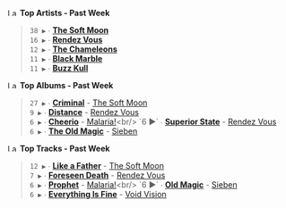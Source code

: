<!--START_LASTFM_ARTISTS:{"period": "7day", "rows": 5}-->
<a href="https://last.fm" target="_blank"><img src="https://user-images.githubusercontent.com/17434202/215290617-e793598d-d7c9-428f-9975-156db1ba89cc.svg" alt="Last.fm Logo" width="18" height="13"/></a> **Top Artists - Past Week**

> `38 ▶️` ∙ **[The Soft Moon](https://www.last.fm/music/The+Soft+Moon)**<br/>
> `16 ▶️` ∙ **[Rendez Vous](https://www.last.fm/music/Rendez+Vous)**<br/>
> `12 ▶️` ∙ **[The Chameleons](https://www.last.fm/music/The+Chameleons)**<br/>
> `11 ▶️` ∙ **[Black Marble](https://www.last.fm/music/Black+Marble)**<br/>
> `11 ▶️` ∙ **[Buzz Kull](https://www.last.fm/music/Buzz+Kull)**<br/>
<!--END_LASTFM_ARTISTS-->

<!--START_LASTFM_ALBUMS:{"period": "7day", "rows": 5}-->
<a href="https://last.fm" target="_blank"><img src="https://user-images.githubusercontent.com/17434202/215290617-e793598d-d7c9-428f-9975-156db1ba89cc.svg" alt="Last.fm Logo" width="18" height="13"/></a> **Top Albums - Past Week**

> `27 ▶️` ∙ **[Criminal](https://www.last.fm/music/The+Soft+Moon/Criminal)** - [The Soft Moon](https://www.last.fm/music/The+Soft+Moon)<br/>
> `9 ▶️` ∙ **[Distance](https://www.last.fm/music/Rendez+Vous/Distance)** - [Rendez Vous](https://www.last.fm/music/Rendez+Vous)<br/>
> `6 ▶️` ∙ **[Cheerio](https://www.last.fm/music/Malaria!/Cheerio)** - [Malaria!](https://www.last.fm/music/Malaria!)<br/>
> `6 ▶️` ∙ **[Superior State](https://www.last.fm/music/Rendez+Vous/Superior+State)** - [Rendez Vous](https://www.last.fm/music/Rendez+Vous)<br/>
> `6 ▶️` ∙ **[The Old Magic](https://www.last.fm/music/Sieben/The+Old+Magic)** - [Sieben](https://www.last.fm/music/Sieben)<br/>
<!--END_LASTFM_ALBUMS-->

<!--START_LASTFM_TRACKS:{"period": "7day", "rows": 5}-->
<a href="https://last.fm" target="_blank"><img src="https://user-images.githubusercontent.com/17434202/215290617-e793598d-d7c9-428f-9975-156db1ba89cc.svg" alt="Last.fm Logo" width="18" height="13"/></a> **Top Tracks - Past Week**

> `12 ▶️` ∙ **[Like a Father](https://www.last.fm/music/The+Soft+Moon/_/Like+a+Father)** - [The Soft Moon](https://www.last.fm/music/The+Soft+Moon)<br/>
> `7 ▶️` ∙ **[Foreseen Death](https://www.last.fm/music/Rendez+Vous/_/Foreseen+Death)** - [Rendez Vous](https://www.last.fm/music/Rendez+Vous)<br/>
> `6 ▶️` ∙ **[Prophet](https://www.last.fm/music/Malaria!/_/Prophet)** - [Malaria!](https://www.last.fm/music/Malaria!)<br/>
> `6 ▶️` ∙ **[Old Magic](https://www.last.fm/music/Sieben/_/Old+Magic)** - [Sieben](https://www.last.fm/music/Sieben)<br/>
> `6 ▶️` ∙ **[Everything Is Fine](https://www.last.fm/music/Void+Vision/_/Everything+Is+Fine)** - [Void Vision](https://www.last.fm/music/Void+Vision)<br/>
<!--END_LASTFM_TRACKS-->